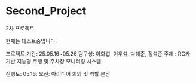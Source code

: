 # Second_Project

2차 프로젝트

현재는 테스트중입니다.

프로젝트 기간: 25.05.16~05.26
팀구성: 이화섭, 이우석, 박해준, 정석준
주제 : RC카 기반 지능형 주행 및 주차장 모니터링 시스템

진행도: 
05.16: 오전: 아이디어 회의 및 역할 분담
